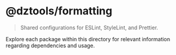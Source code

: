 # @dztools/formatting

> Shared configurations for ESLint, StyleLint, and Prettier.

Explore each package within this directory for relevant information regarding dependencies and usage.
